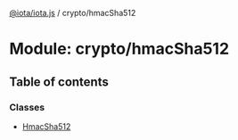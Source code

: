 [@iota/iota.js](../README.md) / crypto/hmacSha512

# Module: crypto/hmacSha512

## Table of contents

### Classes

- [HmacSha512](../classes/crypto/hmacsha512.hmacsha512.md)
